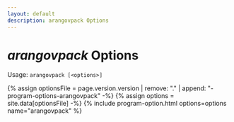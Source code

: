 ```yaml
---
layout: default
description: arangovpack Options
---
```

# _arangovpack_ Options

Usage: `arangovpack [<options>]`

{% assign optionsFile = page.version.version | remove: "." | append: "-program-options-arangovpack" -%}
{% assign options = site.data[optionsFile] -%}
{% include program-option.html options=options name="arangovpack" %}
